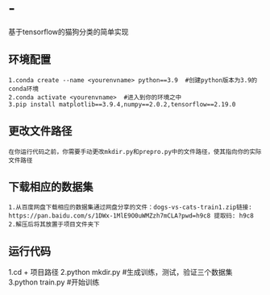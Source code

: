 # -
基于tensorflow的猫狗分类的简单实现


## 环境配置
    1.conda create --name <yourenvname> python==3.9  #创建python版本为3.9的conda环境
    2.conda activate <yourenvname>  #进入到你的环境之中
    3.pip install matplotlib==3.9.4,numpy==2.0.2,tensorflow==2.19.0

## 更改文件路径
    在你运行代码之前，你需要手动更改mkdir.py和prepro.py中的文件路径，使其指向你的实际文件路径

## 下载相应的数据集
    1.从百度网盘下载相应的数据集通过网盘分享的文件：dogs-vs-cats-train1.zip链接: https://pan.baidu.com/s/1DWx-1MlE9O0uWMZzh7mCLA?pwd=h9c8 提取码: h9c8
    2.解压后将其放置于项目文件夹下

## 运行代码
  1.cd + 项目路径
  2.python mkdir.py  #生成训练，测试，验证三个数据集
  3.python train.py  #开始训练
